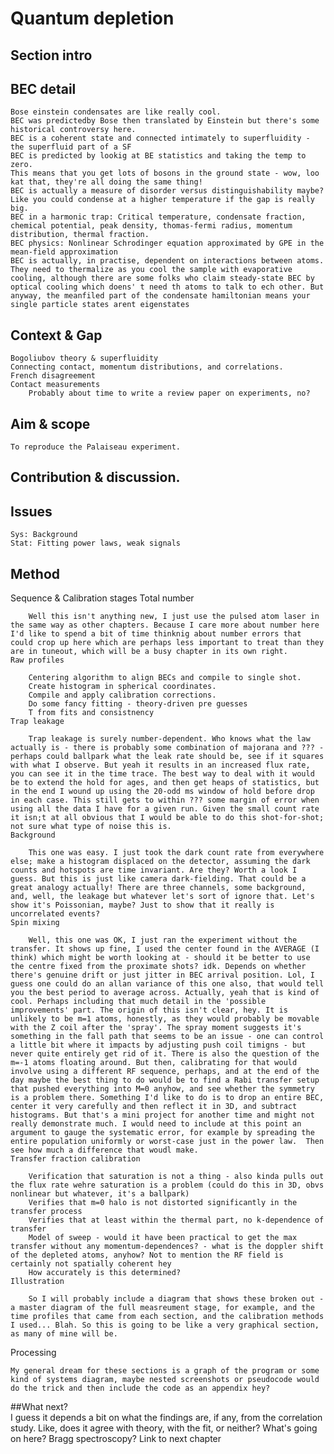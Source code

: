 # Quantum depletion	
## Section intro 	
## BEC detail
	Bose einstein condensates are like really cool. 
	BEC was predictedby Bose then translated by Einstein but there's some historical controversy here.
	BEC is a coherent state and connected intimately to superfluidity - the superfluid part of a SF 
	BEC is predicted by lookig at BE statistics and taking the temp to zero.
	This means that you get lots of bosons in the ground state - wow, loo kat that, they're all doing the same thing!
	BEC is actually a measure of disorder versus distinguishability maybe? Like you could condense at a higher temperature if the gap is really big.
	BEC in a harmonic trap: Critical temperature, condensate fraction, chemical potential, peak density, thomas-fermi radius, momentum distribution, thermal fraction.
	BEC physics: Nonlinear Schrodinger equation approximated by GPE in the mean-field approximation
	BEC is actually, in practise, dependent on interactions between atoms. They need to thermalize as you cool the sample with evaporative cooling, although there are some folks who claim steady-state BEC by optical cooling which doens' t need th atoms to talk to ech other. But anyway, the meanfiled part of the condensate hamiltonian means your single particle states arent eigenstates
## Context & Gap	
	Bogoliubov theory & superfluidity
	Connecting contact, momentum distributions, and correlations.
	French disagreement
	Contact measurements
		Probably about time to write a review paper on experiments, no?
## Aim & scope	
	To reproduce the Palaiseau experiment.
## Contribution	& discussion.

## Issues	
	Sys: Background
	Stat: Fitting power laws, weak signals
## Method	
Sequence & Calibration stages
	Total number 

		Well this isn't anything new, I just use the pulsed atom laser in the same way as other chapters. Because I care more about number here I'd like to spend a bit of time thinknig about number errors that could crop up here which are perhaps less important to treat than they are in tuneout, which will be a busy chapter in its own right. 
	Raw profiles

		Centering algorithm to align BECs and compile to single shot.
		Create histogram in spherical coordinates.
		Compile and apply calibration corrections. 
		Do some fancy fitting - theory-driven pre guesses
		T from fits and consistnency 
	Trap leakage

		Trap leakage is surely number-dependent. Who knows what the law actually is - there is probably some combination of majorana and ??? - perhaps could ballpark what the leak rate should be, see if it squares with what I observe. But yeah it results in an increased flux rate, you can see it in the time trace. The best way to deal with it would be to extend the hold for ages, and then get heaps of statistics, but in the end I wound up using the 20-odd ms window of hold before drop in each case. This still gets to within ??? some margin of error when using all the data I have for a given run. Given the small count rate it isn;t at all obvious that I would be able to do this shot-for-shot; not sure what type of noise this is. 
	Background

		This one was easy. I just took the dark count rate from everywhere else; make a histogram displaced on the detector, assuming the dark counts and hotspots are time invariant. Are they? Worth a look I guess. But this is just like camera dark-fielding. That could be a great analogy actually! There are three channels, some background, and, well, the leakage but whatever let's sort of ignore that. Let's show it's Poissonian, maybe? Just to show that it really is uncorrelated events?
	Spin mixing

		Well, this one was OK, I just ran the experiment without the transfer. It shows up fine, I used the center found in the AVERAGE (I think) which might be worth looking at - should it be better to use the centre fixed from the proximate shots? idk. Depends on whether there's genuine drift or just jitter in BEC arrival position. Lol, I guess one could do an allan variance of this one also, that would tell you the best period to average across. Actually, yeah that is kind of cool. Perhaps including that much detail in the 'possible improvements' part. The origin of this isn't clear, hey. It is unlikely to be m=1 atoms, honestly, as they would probably be movable with the Z coil after the 'spray'. The spray moment suggests it's something in the fall path that seems to be an issue - one can control a little bit where it impacts by adjusting push coil timigns - but never quite entirely get rid of it. There is also the question of the m=-1 atoms floating around. But then, calibrating for that would involve using a different RF sequence, perhaps, and at the end of the day maybe the best thing to do would be to find a Rabi transfer setup that pushed everything into M=0 anyhow, and see whether the symmetry is a problem there. Something I'd like to do is to drop an entire BEC, center it very carefully and then reflect it in 3D, and subtract histograms. But that's a mini project for another time and might not really demonstrate much. I would need to include at this point an argument to gauge the systematic error, for example by spreading the entire population uniformly or worst-case just in the power law.  Then see how much a difference that woudl make.
	Transfer fraction calibration

		Verification that saturation is not a thing - also kinda pulls out the flux rate wehre saturation is a problem (could do this in 3D, obvs nonlinear but whatever, it's a ballpark)
		Verifies that m=0 halo is not distorted significantly in the transfer process
		Verifies that at least within the thermal part, no k-dependence of transfer
		Model of sweep - would it have been practical to get the max transfer without any momentum-dependences? - what is the doppler shift of the depleted atoms, anyhow? Not to mention the RF field is certainly not spatially coherent hey
		How accurately is this determined? 
	Illustration

		So I will probably include a diagram that shows these broken out - a master diagram of the full measreument stage, for example, and the time profiles that came from each section, and the calibration methods I used... Blah. So this is going to be like a very graphical section, as many of mine will be. 
Processing

	My general dream for these sections is a graph of the program or some kind of systems diagram, maybe nested screenshots or pseudocode would do the trick and then include the code as an appendix hey?

##What next?	
	I guess it depends a bit on what the findings are, if any, from the correlation study. Like, does it agree with theory, with the fit, or neither? What's going on here?
	Bragg spectroscopy?
Link to next chapter
